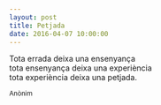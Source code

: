 ```yaml
---
layout: post
title: Petjada
date: 2016-04-07 10:00:00
---
```


Tota errada deixa una ensenyança<br />
tota ensenyança deixa una experiència<br />
tota experiència deixa una petjada.

<small>Anònim</small>


